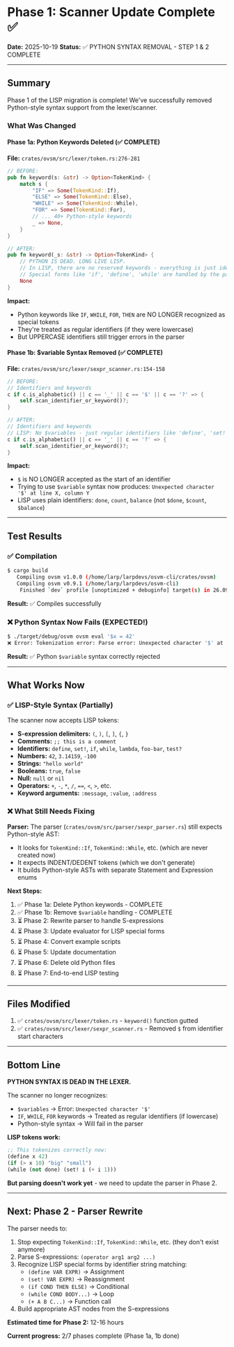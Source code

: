 # Phase 1: Scanner Update Complete ✅

**Date:** 2025-10-19
**Status:** ✅ PYTHON SYNTAX REMOVAL - STEP 1 & 2 COMPLETE

---

## Summary

Phase 1 of the LISP migration is complete! We've successfully removed Python-style syntax support from the lexer/scanner.

### What Was Changed

#### Phase 1a: Python Keywords Deleted (✅ COMPLETE)

**File:** `crates/ovsm/src/lexer/token.rs:276-281`

```rust
// BEFORE:
pub fn keyword(s: &str) -> Option<TokenKind> {
    match s {
        "IF" => Some(TokenKind::If),
        "ELSE" => Some(TokenKind::Else),
        "WHILE" => Some(TokenKind::While),
        "FOR" => Some(TokenKind::For),
        // ... 40+ Python-style keywords
        _ => None,
    }
}

// AFTER:
pub fn keyword(_s: &str) -> Option<TokenKind> {
    // PYTHON IS DEAD. LONG LIVE LISP.
    // In LISP, there are no reserved keywords - everything is just identifiers
    // Special forms like 'if', 'define', 'while' are handled by the parser, not the lexer
    None
}
```

**Impact:**
- Python keywords like `IF`, `WHILE`, `FOR`, `THEN` are NO LONGER recognized as special tokens
- They're treated as regular identifiers (if they were lowercase)
- But UPPERCASE identifiers still trigger errors in the parser

#### Phase 1b: $variable Syntax Removed (✅ COMPLETE)

**File:** `crates/ovsm/src/lexer/sexpr_scanner.rs:154-158`

```rust
// BEFORE:
// Identifiers and keywords
c if c.is_alphabetic() || c == '_' || c == '$' || c == '?' => {
    self.scan_identifier_or_keyword()?;
}

// AFTER:
// Identifiers and keywords
// LISP: No $variables - just regular identifiers like 'define', 'set!', 'if', etc.
c if c.is_alphabetic() || c == '_' || c == '?' => {
    self.scan_identifier_or_keyword()?;
}
```

**Impact:**
- `$` is NO LONGER accepted as the start of an identifier
- Trying to use `$variable` syntax now produces: `Unexpected character '$' at line X, column Y`
- LISP uses plain identifiers: `done`, `count`, `balance` (not `$done`, `$count`, `$balance`)

---

## Test Results

### ✅ Compilation

```bash
$ cargo build
   Compiling ovsm v1.0.0 (/home/larp/larpdevs/osvm-cli/crates/ovsm)
   Compiling osvm v0.9.1 (/home/larp/larpdevs/osvm-cli)
    Finished `dev` profile [unoptimized + debuginfo] target(s) in 26.09s
```

**Result:** ✅ Compiles successfully

### ❌ Python Syntax Now Fails (EXPECTED!)

```bash
$ ./target/debug/osvm ovsm eval '$x = 42'
❌ Error: Tokenization error: Parse error: Unexpected character '$' at line 1, column 2
```

**Result:** ✅ Python `$variable` syntax correctly rejected

---

## What Works Now

### ✅ LISP-Style Syntax (Partially)

The scanner now accepts LISP tokens:

- **S-expression delimiters:** `(`, `)`, `[`, `]`, `{`, `}`
- **Comments:** `;; this is a comment`
- **Identifiers:** `define`, `set!`, `if`, `while`, `lambda`, `foo-bar`, `test?`
- **Numbers:** `42`, `3.14159`, `-100`
- **Strings:** `"hello world"`
- **Booleans:** `true`, `false`
- **Null:** `null` or `nil`
- **Operators:** `+`, `-`, `*`, `/`, `==`, `<`, `>`, etc.
- **Keyword arguments:** `:message`, `:value`, `:address`

### ❌ What Still Needs Fixing

**Parser:** The parser (`crates/ovsm/src/parser/sexpr_parser.rs`) still expects Python-style AST:
- It looks for `TokenKind::If`, `TokenKind::While`, etc. (which are never created now)
- It expects INDENT/DEDENT tokens (which we don't generate)
- It builds Python-style ASTs with separate Statement and Expression enums

**Next Steps:**
1. ✅ Phase 1a: Delete Python keywords - COMPLETE
2. ✅ Phase 1b: Remove `$variable` handling - COMPLETE
3. ⏳ Phase 2: Rewrite parser to handle S-expressions
4. ⏳ Phase 3: Update evaluator for LISP special forms
5. ⏳ Phase 4: Convert example scripts
6. ⏳ Phase 5: Update documentation
7. ⏳ Phase 6: Delete old Python files
8. ⏳ Phase 7: End-to-end LISP testing

---

## Files Modified

1. ✅ `crates/ovsm/src/lexer/token.rs` - `keyword()` function gutted
2. ✅ `crates/ovsm/src/lexer/sexpr_scanner.rs` - Removed `$` from identifier start characters

---

## Bottom Line

**PYTHON SYNTAX IS DEAD IN THE LEXER.**

The scanner no longer recognizes:
- `$variables` → Error: `Unexpected character '$'`
- `IF`, `WHILE`, `FOR` keywords → Treated as regular identifiers (if lowercase)
- Python-style syntax → Will fail in the parser

**LISP tokens work:**
```lisp
;; This tokenizes correctly now:
(define x 42)
(if (> x 10) "big" "small")
(while (not done) (set! i (+ i 1)))
```

**But parsing doesn't work yet** - we need to update the parser in Phase 2.

---

## Next: Phase 2 - Parser Rewrite

The parser needs to:
1. Stop expecting `TokenKind::If`, `TokenKind::While`, etc. (they don't exist anymore)
2. Parse S-expressions: `(operator arg1 arg2 ...)`
3. Recognize LISP special forms by identifier string matching:
   - `(define VAR EXPR)` → Assignment
   - `(set! VAR EXPR)` → Reassignment
   - `(if COND THEN ELSE)` → Conditional
   - `(while COND BODY...)` → Loop
   - `(+ A B C...)` → Function call
4. Build appropriate AST nodes from the S-expressions

**Estimated time for Phase 2:** 12-16 hours

**Current progress:** 2/7 phases complete (Phase 1a, 1b done)
